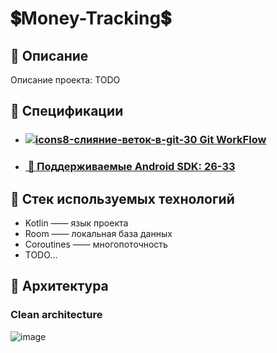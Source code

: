 # 💲Money-Tracking💲

## 📌 Описание
Описание проекта: TODO
## 📌 Спецификации
- ### [![icons8-слияние-веток-в-git-30](https://github.com/HasanDzhabrailov/Money-Traking-/assets/51163032/959f5d03-7e0e-47e1-b7b7-17910ecb9831) Git WorkFlow](gitflow.md)
- ### [ 📱 Поддерживаемые Android SDK: 26-33](buildSrc/src/main/kotlin/AppConfiguration.kt)

## 📌 Стек используемых технологий
- Kotlin —— язык проекта
- Room —— локальная база данных
- Coroutines —— многопоточность
- TODO...

## 📌 Архитектура
### Clean architecture 

![image](https://github.com/HasanDzhabrailov/Money-Traking-/assets/51163032/59f18630-2a67-473c-971a-cd82ee5cbfbc)

